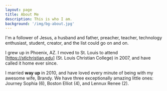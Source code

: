 ```yaml
---
layout: page
title: About Me
description: This is who I am.
background: '/img/bg-about.jpg'
---
```


I'm a follower of Jesus, a husband and father, preacher, teacher, technology
enthusiast, student, creator, and the list could go on and on.

I grew up in Phoenix, AZ. I moved to St. Louis to attend [https://stlchristian.edu]
(St. Louis Christian College) in 2007, and have called it home ever since.

I married **way up** in 2010, and have loved every minute of being with my awesome
wife, Brandy. We have three exceptionally amazing little ones: Journey Sophia (6),
Boston Elliot (4), and Lennux Renee (2).
